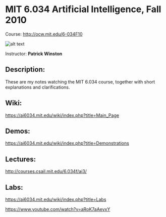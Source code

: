 # MIT 6.034 Artificial Intelligence, Fall 2010
Course: http://ocw.mit.edu/6-034F10

![alt text](https://ai6034.mit.edu/wiki/images/Phw3.jpg "Patrick Winston")

Instructor: **Patrick Winston**

## Description:
These are my notes watching the MIT 6.034 course, together with short explanations and clarifications.

## Wiki:
https://ai6034.mit.edu/wiki/index.php?title=Main_Page

## Demos:
https://ai6034.mit.edu/wiki/index.php?title=Demonstrations

## Lectures:
http://courses.csail.mit.edu/6.034f/ai3/

## Labs:
https://ai6034.mit.edu/wiki/index.php?title=Labs

https://www.youtube.com/watch?v=aRoK7aAevxY
